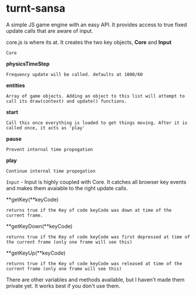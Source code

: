 turnt-sansa
===========

A simple JS game engine with an easy API. It provides access to true fixed update calls that are aware of input.

core.js is where its at. It creates the two key objects, **Core** and **Input**

`Core`

  **physicsTimeStep**
  
    Frequency update will be called. defaults at 1000/60
  
  **entities**
    
    Array of game objects. Adding an object to this list will attempt to call its draw(context) and update() functions.
  
  **start**
    
    Call this once everything is loaded to get things moving. After it is called once, it acts as 'play'
  
  **pause**
    
    Prevent internal time propogation
  
  **play**
    
    Continue internal time propogation


`Input` - Input is highly coupled with Core. It catches all browser key events and makes them avaiable to the right update calls.
  
  **getKey(**keyCode)
    
    returns true if the Key of code keyCode was down at time of the current frame.
  
  **getKeyDown(**keyCode)
    
    returns true if the Key of code keyCode was first depressed at time of the current frame (only one frame will see this)
  
  **getKeyUp(**keyCode)
    
    returns true if the Key of code keyCode was released at time of the current frame (only one frame will see this)

There are other variables and methods available, but I haven't made them private yet. It works best if you don't use them.
